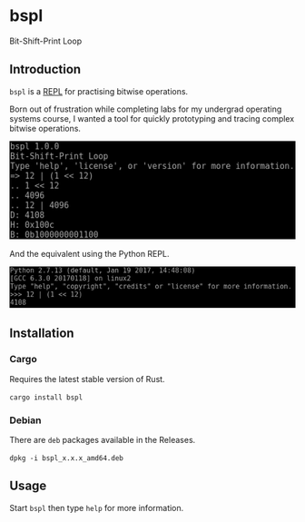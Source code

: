 # bspl
Bit-Shift-Print Loop

## Introduction

`bspl` is a [REPL](https://en.wikipedia.org/wiki/Read%E2%80%93eval%E2%80%93print_loop)
for practising bitwise operations.

Born out of frustration while completing labs for my undergrad operating systems
course, I wanted a tool for quickly prototyping and tracing complex bitwise operations.

![bspl](https://raw.githubusercontent.com/apeduru/bspl/master/pics/bspl_screenshot.png)

And the equivalent using the Python REPL.

![Python](https://raw.githubusercontent.com/apeduru/bspl/master/pics/python_screenshot.png)

## Installation

### Cargo

Requires the latest stable version of Rust.

`cargo install bspl`

### Debian

There are `deb` packages available in the Releases.

`dpkg -i bspl_x.x.x_amd64.deb`

## Usage

Start `bspl` then type `help` for more information.
